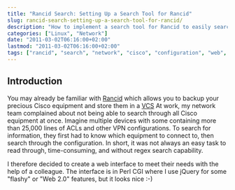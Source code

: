 ```yaml
---
title: "Rancid Search: Setting Up a Search Tool for Rancid"
slug: rancid-search-setting-up-a-search-tool-for-rancid/
description: "How to implement a search tool for Rancid to easily search through network device configurations."
categories: ["Linux", "Network"]
date: "2011-03-02T06:16:00+02:00"
lastmod: "2011-03-02T06:16:00+02:00"
tags: ["rancid", "search", "network", "cisco", "configuration", "web", "perl"]
---
```


## Introduction

You may already be familiar with [Rancid](https://www.shrubbery.net/rancid/) which allows you to backup your precious Cisco equipment and store them in a [VCS](../Versionning/index.md) At work, my network team complained about not being able to search through all Cisco equipment at once. Imagine multiple devices with some containing more than 25,000 lines of ACLs and other VPN configurations. To search for information, they first had to know which equipment to connect to, then search through the configuration. In short, it was not always an easy task to read through, time-consuming, and without regex search capability.

I therefore decided to create a web interface to meet their needs with the help of a colleague. The interface is in Perl CGI where I use jQuery for some "flashy" or "Web 2.0" features, but it looks nice :-)
